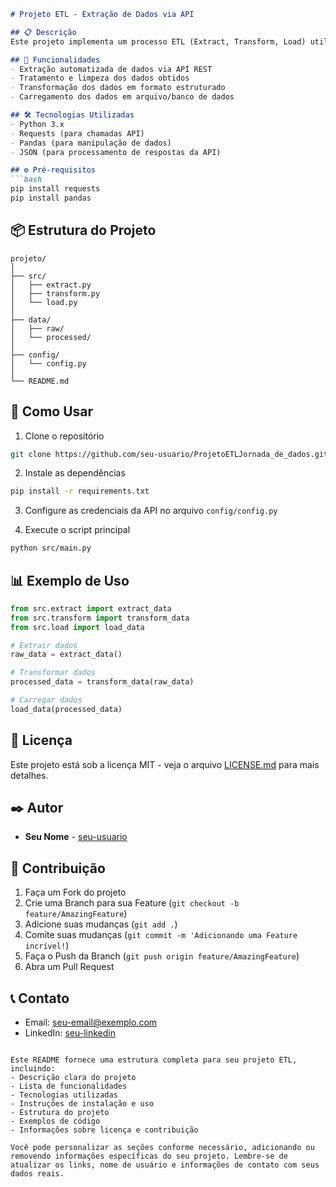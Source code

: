 ```markdown:README.md
# Projeto ETL - Extração de Dados via API

## 📋 Descrição
Este projeto implementa um processo ETL (Extract, Transform, Load) utilizando Python para extrair dados de APIs, realizar transformações necessárias e carregar os dados processados.

## 🚀 Funcionalidades
- Extração automatizada de dados via API REST
- Tratamento e limpeza dos dados obtidos
- Transformação dos dados em formato estruturado
- Carregamento dos dados em arquivo/banco de dados

## 🛠️ Tecnologias Utilizadas
- Python 3.x
- Requests (para chamadas API)
- Pandas (para manipulação de dados)
- JSON (para processamento de respostas da API)

## ⚙️ Pré-requisitos
```bash
pip install requests
pip install pandas
```

## 📦 Estrutura do Projeto
```
projeto/
│
├── src/
│   ├── extract.py
│   ├── transform.py
│   └── load.py
│
├── data/
│   ├── raw/
│   └── processed/
│
├── config/
│   └── config.py
│
└── README.md
```

## 🔧 Como Usar
1. Clone o repositório
```bash
git clone https://github.com/seu-usuario/ProjetoETLJornada_de_dados.git
```

2. Instale as dependências
```bash
pip install -r requirements.txt
```

3. Configure as credenciais da API no arquivo `config/config.py`

4. Execute o script principal
```bash
python src/main.py
```

## 📊 Exemplo de Uso
```python
from src.extract import extract_data
from src.transform import transform_data
from src.load import load_data

# Extrair dados
raw_data = extract_data()

# Transformar dados
processed_data = transform_data(raw_data)

# Carregar dados
load_data(processed_data)
```

## 📝 Licença
Este projeto está sob a licença MIT - veja o arquivo [LICENSE.md](LICENSE.md) para mais detalhes.

## ✒️ Autor
* **Seu Nome** - [seu-usuario](https://github.com/seu-usuario)

## 🤝 Contribuição
1. Faça um Fork do projeto
2. Crie uma Branch para sua Feature (`git checkout -b feature/AmazingFeature`)
3. Adicione suas mudanças (`git add .`)
4. Comite suas mudanças (`git commit -m 'Adicionando uma Feature incrível!`)
5. Faça o Push da Branch (`git push origin feature/AmazingFeature`)
6. Abra um Pull Request

## 📞 Contato
- Email: seu-email@exemplo.com
- LinkedIn: [seu-linkedin](https://www.linkedin.com/in/seu-usuario/)
```

Este README fornece uma estrutura completa para seu projeto ETL, incluindo:
- Descrição clara do projeto
- Lista de funcionalidades
- Tecnologias utilizadas
- Instruções de instalação e uso
- Estrutura do projeto
- Exemplos de código
- Informações sobre licença e contribuição

Você pode personalizar as seções conforme necessário, adicionando ou removendo informações específicas do seu projeto. Lembre-se de atualizar os links, nome de usuário e informações de contato com seus dados reais.

